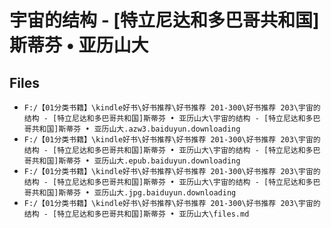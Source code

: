 # 宇宙的结构 - [特立尼达和多巴哥共和国]斯蒂芬 • 亚历山大

## Files

- `F:/【01分类书籍】\kindle好书\好书推荐\好书推荐 201-300\好书推荐 203\宇宙的结构 - [特立尼达和多巴哥共和国]斯蒂芬 • 亚历山大\宇宙的结构 - [特立尼达和多巴哥共和国]斯蒂芬 • 亚历山大.azw3.baiduyun.downloading`
- `F:/【01分类书籍】\kindle好书\好书推荐\好书推荐 201-300\好书推荐 203\宇宙的结构 - [特立尼达和多巴哥共和国]斯蒂芬 • 亚历山大\宇宙的结构 - [特立尼达和多巴哥共和国]斯蒂芬 • 亚历山大.epub.baiduyun.downloading`
- `F:/【01分类书籍】\kindle好书\好书推荐\好书推荐 201-300\好书推荐 203\宇宙的结构 - [特立尼达和多巴哥共和国]斯蒂芬 • 亚历山大\宇宙的结构 - [特立尼达和多巴哥共和国]斯蒂芬 • 亚历山大.jpg.baiduyun.downloading`
- `F:/【01分类书籍】\kindle好书\好书推荐\好书推荐 201-300\好书推荐 203\宇宙的结构 - [特立尼达和多巴哥共和国]斯蒂芬 • 亚历山大\files.md`
